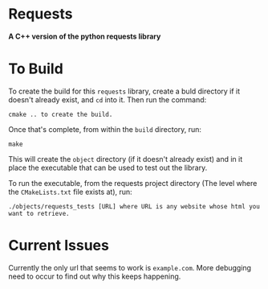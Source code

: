 # Requests

**A C++ version of the python requests library**

# To Build

To create the build for this `requests` library, create a buld directory if it doesn't already exist, and `cd` into it.
Then run the command:

    cmake .. to create the build.

Once that's complete, from within the `build` directory, run:

    make

This will create the `object` directory (if it doesn't already exist) and in it place
the executable that can be used to test out the library.

To run the executable, from the requests project directory (The level where the `CMakeLists.txt` file exists at),
run:

    ./objects/requests_tests [URL] where URL is any website whose html you want to retrieve.



# Current Issues

Currently the only url that seems to work is `example.com`. More debugging need to occur to find out why this keeps happening.
